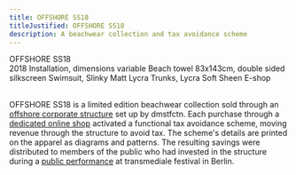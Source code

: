 ```yaml
---
title: OFFSHORE SS18
titleJustified: OFFSHORE SS18
description: A beachwear collection and tax avoidance scheme
---
```


OFFSHORE SS18<span class="dc-hide-on-large"><br>2018</span>
Installation, dimensions variable
Beach towel 83x143cm, double sided silkscreen
Swimsuit, Slinky Matt Lycra
Trunks, Lycra Soft Sheen
E-shop<span class="dc-hide-on-large"><br><br></span>

OFFSHORE SS18 is a limited edition beachwear collection sold through an <a href="https://dmstfctn.net/related-matters/offshore-investigation-vehicle/" target="_blank">offshore corporate structure</a> set up by dmstfctn. Each purchase through a <a href="http://shop.dmstfctn.net/" target="_blank">dedicated online shop</a> activated a functional tax avoidance scheme, moving revenue through the structure to avoid tax. The scheme's details are printed on the apparel as diagrams and patterns. The resulting savings were distributed to members of the public who had invested in the structure during a <a href="https://youtu.be/4ef4IypFNns" target="_blank">public performance</a> at transmediale festival in Berlin.<br>